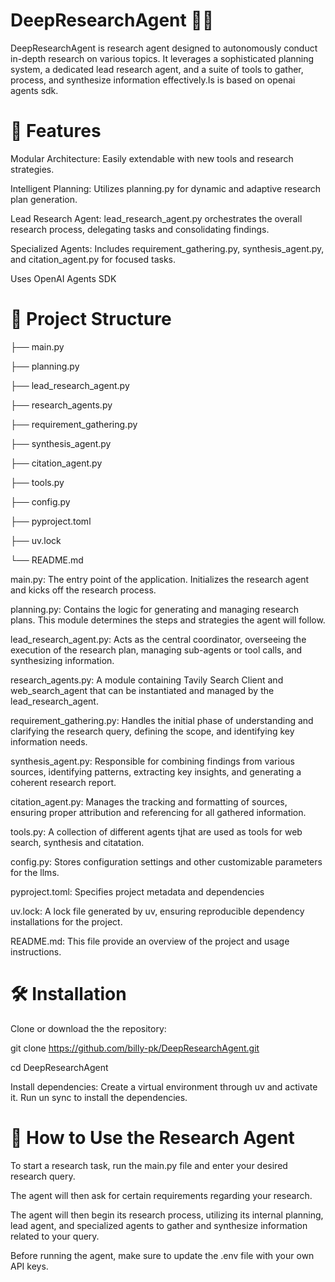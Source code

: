 # DeepResearchAgent 🕵️‍♂️
DeepResearchAgent is research agent designed to autonomously conduct in-depth research on various topics. It leverages a sophisticated planning system, a dedicated lead research agent, and a suite of tools to gather, process, and synthesize information effectively.Is is based on openai agents sdk.

# 🚀 Features
Modular Architecture: Easily extendable with new tools and research strategies.

Intelligent Planning: Utilizes planning.py for dynamic and adaptive research plan generation.

Lead Research Agent: lead_research_agent.py orchestrates the overall research process, delegating tasks and consolidating findings.

Specialized Agents: Includes requirement_gathering.py, synthesis_agent.py, and citation_agent.py for focused tasks.

Uses OpenAI Agents SDK

# 📂 Project Structure

├── main.py

├── planning.py

├── lead_research_agent.py

├── research_agents.py

├── requirement_gathering.py

├── synthesis_agent.py

├── citation_agent.py

├── tools.py

├── config.py

├── pyproject.toml

├── uv.lock

└── README.md

main.py: The entry point of the application. Initializes the research agent and kicks off the research process.

planning.py: Contains the logic for generating and managing research plans. This module determines the steps and strategies the agent will follow.

lead_research_agent.py: Acts as the central coordinator, overseeing the execution of the research plan, managing sub-agents or tool calls, and synthesizing information.

research_agents.py: A module containing Tavily Search Client and web_search_agent that can be instantiated and managed by the lead_research_agent.

requirement_gathering.py:  Handles the initial phase of understanding and clarifying the research query, defining the scope, and identifying key information needs.

synthesis_agent.py: Responsible for combining findings from various sources, identifying patterns, extracting key insights, and generating a coherent research report.

citation_agent.py: Manages the tracking and formatting of sources, ensuring proper attribution and referencing for all gathered information.

tools.py: A collection of different agents tjhat are used as tools for  web search, synthesis and citatation.

config.py: Stores configuration settings and other customizable parameters for the llms.

pyproject.toml: Specifies project metadata and dependencies

uv.lock: A lock file generated by uv, ensuring reproducible dependency installations for the project.

README.md: This file provide an overview of the project and usage instructions.

# 🛠️ Installation
Clone or download the the repository:

git clone https://github.com/billy-pk/DeepResearchAgent.git

cd DeepResearchAgent

Install dependencies:
Create a virtual environment through uv and activate it. Run un sync to install the dependencies.

# 🚀 How to Use the Research Agent

To start a research task, run the main.py file and enter your desired research query.

The agent will then ask for certain requirements regarding your research.

The agent will then begin its research process, utilizing its internal planning, lead agent, and specialized agents to gather and synthesize information related to your query.

Before running the agent, make sure to update the .env file with your own API keys.
